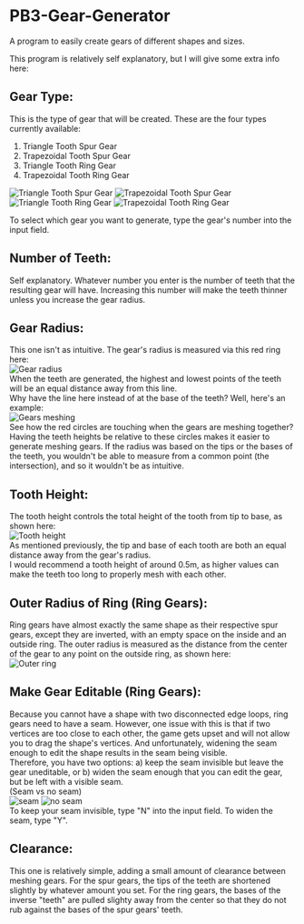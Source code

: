 # PB3-Gear-Generator
A program to easily create gears of different shapes and sizes.

This program is relatively self explanatory, but I will give some extra info here:


## Gear Type:
This is the type of gear that will be created. These are the four types currently available:
1. Triangle Tooth Spur Gear
2. Trapezoidal Tooth Spur Gear
3. Triangle Tooth Ring Gear
4. Trapezoidal Tooth Ring Gear

![Triangle Tooth Spur Gear](https://github.com/Masonatorr/PB3-Gear-Generator/assets/42453670/8cd10270-53a7-4e22-9675-e7a11eeaa40b "Triangle Tooth Spur Gear")
![Trapezoidal Tooth Spur Gear](https://github.com/Masonatorr/PB3-Gear-Generator/assets/42453670/dd277978-750b-44b4-89c8-ded285cb7f6e "Trapezoidal Tooth Spur Gear")
![Triangle Tooth Ring Gear](https://github.com/Masonatorr/PB3-Gear-Generator/assets/42453670/80686a40-066b-4e1a-890d-06a6cda1163d "Triangle Tooth Ring Gear")
![Trapezoidal Tooth Ring Gear](https://github.com/Masonatorr/PB3-Gear-Generator/assets/42453670/459710e2-e25e-4f8a-ae1a-66ce0713c2f8 "Trapezoidal Tooth Ring Gear")  

To select which gear you want to generate, type the gear's number into the input field.

## Number of Teeth:
Self explanatory. Whatever number you enter is the number of teeth that the resulting gear will have. Increasing this number will make the teeth thinner unless you increase the gear radius.

## Gear Radius:
This one isn't as intuitive. The gear's radius is measured via this red ring here:  
![Gear radius](https://github.com/Masonatorr/PB3-Gear-Generator/assets/42453670/21415c14-2acd-47d9-960b-0265ed2338dc "Gear radius")  
When the teeth are generated, the highest and lowest points of the teeth will be an equal distance away from this line.  
Why have the line here instead of at the base of the teeth? Well, here's an example:  
![Gears meshing](https://github.com/Masonatorr/PB3-Gear-Generator/assets/42453670/2055e226-d7be-4cef-9a5b-628b8c96b379 "Two gears' radii intersecting")  
See how the red circles are touching when the gears are meshing together? Having the teeth heights be relative to these circles makes it easier to generate meshing gears. If the radius was based on the tips or the bases of the teeth, you wouldn't be able to measure from a common point (the intersection), and so it wouldn't be as intuitive.

## Tooth Height:
The tooth height controls the total height of the tooth from tip to base, as shown here:  
![Tooth height](https://github.com/Masonatorr/PB3-Gear-Generator/assets/42453670/77d97b42-797d-4a83-8131-f7185e7f692b "Tooth height")  
As mentioned previously, the tip and base of each tooth are both an equal distance away from the gear's radius.  
I would recommend a tooth height of around 0.5m, as higher values can make the teeth too long to properly mesh with each other.

## Outer Radius of Ring (Ring Gears):
Ring gears have almost exactly the same shape as their respective spur gears, except they are inverted, with an empty space on the inside and an outside ring. The outer radius is measured as the distance from the center of the gear to any point on the outside ring, as shown here:  
![Outer ring](https://github.com/Masonatorr/PB3-Gear-Generator/assets/42453670/fa252f2f-3a2d-4c56-bd61-c30b06785401 "Outer ring")

## Make Gear Editable (Ring Gears):
Because you cannot have a shape with two disconnected edge loops, ring gears need to have a seam. However, one issue with this is that if two vertices are too close to each other, the game gets upset and will not allow you to drag the shape's vertices. And unfortunately, widening the seam enough to edit the shape results in the seam being visible.  
Therefore, you have two options: a) keep the seam invisible but leave the gear uneditable, or b) widen the seam enough that you can edit the gear, but be left with a visible seam.  
(Seam vs no seam)  
![seam](https://github.com/Masonatorr/PB3-Gear-Generator/assets/42453670/ac73b086-c986-4ef1-9ab9-47fc78b94260 "Seam")
![no seam](https://github.com/Masonatorr/PB3-Gear-Generator/assets/42453670/eb2888db-5a7e-4bfe-9e20-34e96abfca78 "No seam")  
To keep your seam invisible, type "N" into the input field. To widen the seam, type "Y".

## Clearance:
This one is relatively simple, adding a small amount of clearance between meshing gears. For the spur gears, the tips of the teeth are shortened slightly by whatever amount you set. For the ring gears, the bases of the inverse "teeth" are pulled slighty away from the center so that they do not rub against the bases of the spur gears' teeth.
